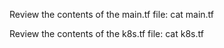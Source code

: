 Review the contents of the main.tf file:
     cat main.tf

Review the contents of the k8s.tf file:
     cat k8s.tf

